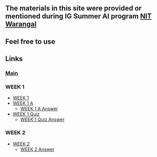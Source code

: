 ## The materials in this site were provided or mentioned during <strong>IG Summer AI</strong> program <a href="https://nitw.ac.in">NIT Warangal</a> 

## Feel free to use 

## Links
### <a href="https://sauravshah31.github.io/Machine_Learning/">Main</a>
### WEEK 1
* <a href="https://sauravshah31.github.io/Machine_Learning/assignment_week0.html">WEEK 1</a>
* <a href="https://sauravshah31.github.io/Machine_Learning/assignment_week0_a.html">WEEK 1 A</a>
  * <a href="https://sauravshah31.github.io/Machine_Learning/assignment_week0_a_ans.html">WEEK 1 A Answer</a>
* <a href="https://sauravshah31.github.io/Machine_Learning/assignment_week0_a_quiz.html">WEEK 1 Quiz</a>
	* <a href="https://sauravshah31.github.io/Machine_Learning/assignment_week0_quiz_ans.html">WEEK 1 Quiz Answer</a>
### WEEK 2
* <a href="https://sauravshah31.github.io/Machine_Learning/assignment_week2.html">WEEK 2</a>
	* <a href="https://sauravshah31.github.io/Machine_Learning/assignment_week2_ans.html">WEEK 2 Answer</a>
